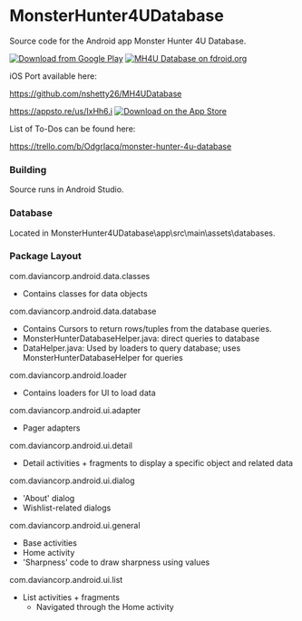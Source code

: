 MonsterHunter4UDatabase
=======================

Source code for the Android app Monster Hunter 4U Database. 

[![Download from Google Play](http://www.android.com/images/brand/android_app_on_play_large.png "Download from Google Play")](https://play.google.com/store/apps/details?id=com.daviancorp.android.mh4udatabase)
[![MH4U Database on fdroid.org](https://camo.githubusercontent.com/7df0eafa4433fa4919a56f87c3d99cf81b68d01c/68747470733a2f2f662d64726f69642e6f72672f77696b692f696d616765732f632f63342f462d44726f69642d627574746f6e5f617661696c61626c652d6f6e2e706e67 "Download from fdroid.org")](https://f-droid.org/app/com.daviancorp.android.mh4udatabase)

iOS Port available here:

https://github.com/nshetty26/MH4UDatabase

https://appsto.re/us/IxHh6.i
[![Download on the App Store](https://devimages.apple.com.edgekey.net/app-store/marketing/guidelines/images/badge-download-on-the-app-store.svg "Download on the App Store")](https://appsto.re/us/IxHh6.i)

List of To-Dos can be found here:

https://trello.com/b/OdgrIacq/monster-hunter-4u-database

### Building

Source runs in Android Studio.

### Database

Located in MonsterHunter4UDatabase\app\src\main\assets\databases.

### Package Layout

com.daviancorp.android.data.classes
  - Contains classes for data objects

com.daviancorp.android.data.database
  - Contains Cursors to return rows/tuples from the database queries.
  - MonsterHunterDatabaseHelper.java: direct queries to database
  - DataHelper.java: Used by loaders to query database; uses MonsterHunterDatabaseHelper for queries

com.daviancorp.android.loader
  - Contains loaders for UI to load data

com.daviancorp.android.ui.adapter
  - Pager adapters

com.daviancorp.android.ui.detail
  - Detail activities + fragments to display a specific object and related data

com.daviancorp.android.ui.dialog
  - 'About' dialog
  - Wishlist-related dialogs

com.daviancorp.android.ui.general
  - Base activities
  - Home activity
  - 'Sharpness' code to draw sharpness using values

com.daviancorp.android.ui.list
  - List activities + fragments
    - Navigated through the Home activity
